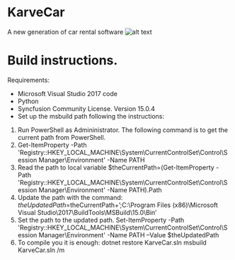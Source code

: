 # KarveCar
A new generation of car rental software
![alt text](https://github.com/KarveInformatica/KarveCar/blob/master/src/sample.png)

# Build instructions.
Requirements:
- Microsoft Visual Studio 2017 code
- Python
- Syncfusion Community License. Version 15.0.4
- Set up the msbuild path following the instructions:
1. Run PowerShell as Admininistrator.
The following command is to get the current path from PowerShell.
2. Get-ItemProperty -Path 'Registry::HKEY_LOCAL_MACHINE\System\CurrentControlSet\Control\Session Manager\Environment' -Name PATH
3. Read the path to local variable
$theCurrentPath=(Get-ItemProperty -Path 'Registry::HKEY_LOCAL_MACHINE\System\CurrentControlSet\Control\Session Manager\Environment' -Name PATH).Path
4. Update the path with the command: $theUpdatedPath=$theCurrentPath+’;C:\Program Files (x86)\Microsoft Visual Studio\2017\BuildTools\MSBuild\15.0\Bin’
5. Set the path to the updated path.
Set-ItemProperty -Path 'Registry::HKEY_LOCAL_MACHINE\System\CurrentControlSet\Control\Session Manager\Environment' -Name PATH –Value $theUpdatedPath
6. To compile you it is enough:
   dotnet restore KarveCar.sln
   msbuild KarveCar.sln /m
